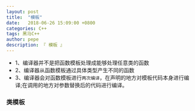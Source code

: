 ```yaml
---
layout: post
title:  "模板"
date:   2018-06-26 15:09:00 +0800
categories: C++
tags: 黑马C++
author: pepe
description: 『 模板 』
---
```



* 1、编译器并不是把函数模板处理成能够处理任意类的函数
* 2、编译器从函数模板通过具体类型产生不同的函数
* 3、编译器会对函数模板进行`两次编译`，在声明的地方对模板代码本身进行编译;在调用的地方对参数替换后的代码进行编译。
    
### **类模板** 
    
    
    
    
    
    
    
    
    
    
    
    
    
    
    
    
    
    
    
    
    
    
    
    
    
    
    
    
    
    
    
    
    
    
    
    
    
    
    
    
    
    
    
    
    
    
    
    
    
    
    
    
    
    
    
    
    
    
    
    
    












